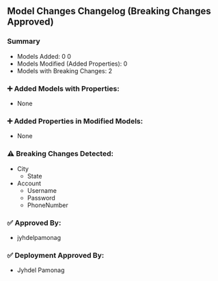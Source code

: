 ## Model Changes Changelog (Breaking Changes Approved)

### Summary
- Models Added: 0
0
- Models Modified (Added Properties): 0
- Models with Breaking Changes: 2

### ➕ Added Models with Properties:
- None

### ➕ Added Properties in Modified Models:
- None

### ⚠️ Breaking Changes Detected:
- City
  - State
- Account
  - Username
  - Password
  - PhoneNumber

### ✅ Approved By:
- jyhdelpamonag

### ✅ Deployment Approved By:
- Jyhdel Pamonag
